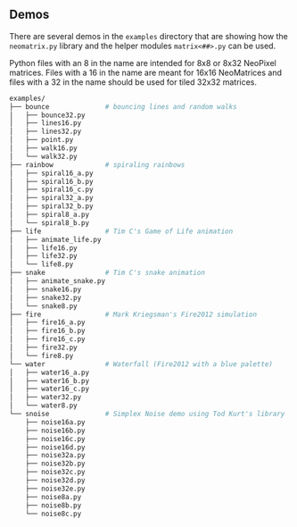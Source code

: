 ## Demos

There are several demos in the `examples` directory that are showing how
the `neomatrix.py` library and the helper modules `matrix<##>.py` can be used.

Python files with an 8 in the name are intended for 8x8 or 8x32 NeoPixel matrices.
Files with a 16 in the name are meant for 16x16 NeoMatrices and 
files with a 32 in the name should be used for tiled 32x32 matrices.

``` bash
examples/
├── bounce              # bouncing lines and random walks
│   ├── bounce32.py
│   ├── lines16.py
│   ├── lines32.py
│   ├── point.py
│   ├── walk16.py
│   └── walk32.py
├── rainbow             # spiraling rainbows
│   ├── spiral16_a.py
│   ├── spiral16_b.py
│   ├── spiral16_c.py
│   ├── spiral32_a.py
│   ├── spiral32_b.py
│   ├── spiral8_a.py
│   └── spiral8_b.py
├── life                # Tim C's Game of Life animation
│   ├── animate_life.py
│   ├── life16.py
│   ├── life32.py
│   └── life8.py
├── snake               # Tim C's snake animation
│   ├── animate_snake.py
│   ├── snake16.py
│   ├── snake32.py
│   └── snake8.py
├── fire                # Mark Kriegsman's Fire2012 simulation
│   ├── fire16_a.py
│   ├── fire16_b.py
│   ├── fire16_c.py
│   ├── fire32.py
│   └── fire8.py
└── water               # Waterfall (Fire2012 with a blue palette)
│   ├── water16_a.py
│   ├── water16_b.py
│   ├── water16_c.py
│   ├── water32.py
│   └── water8.py
└── snoise              # Simplex Noise demo using Tod Kurt's library
    ├── noise16a.py
    ├── noise16b.py
    ├── noise16c.py
    ├── noise16d.py
    ├── noise32a.py
    ├── noise32b.py
    ├── noise32c.py
    ├── noise32d.py
    ├── noise32e.py
    ├── noise8a.py
    ├── noise8b.py
    └── noise8c.py
```

